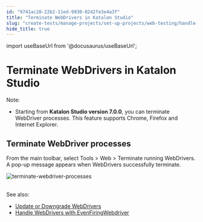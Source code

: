```yaml
---
id: "9741ac20-22b2-11ed-9930-0242fe3e4a3f"
title: "Terminate WebDrivers in Katalon Studio"
slug: "create-tests/manage-projects/set-up-projects/web-testing/handle-webdrivers/terminate-webdrivers-in-katalon-studio"
hide_title: true
---
```

import useBaseUrl from '@docusaurus/useBaseUrl';


# <a id="id" class="anchor_top_offset"/><a id="ariaid-title1" class="anchor_top_offset"/>Terminate WebDrivers in <span xmlns="http://www.w3.org/1999/xhtml" className="ph">Katalon Studio</span> 

<div xmlns="http://www.w3.org/1999/xhtml" className="note note note_note"><span className="note__title">Note:</span> 
  <ul className="ul"><li className="li"><p className="p">Starting from <strong className="ph b">Katalon Studio version 7.0.0</strong>, you
        can terminate WebDriver processes. This feature supports Chrome,
        Firefox and Internet Explorer.</p></li></ul>
</div>

## <a id="id_1" class="anchor_top_offset"/>Terminate WebDriver processes

<p xmlns="http://www.w3.org/1999/xhtml" className="p">From the main toolbar, select <span className="ph uicontrol">Tools</span> &gt; <span className="ph uicontrol">Web</span> &gt; <span className="ph uicontrol">Terminate running WebDrivers</span>. A pop-up message appears when WebDrivers successfully terminate.</p> 
<p xmlns="http://www.w3.org/1999/xhtml" className="p"> <img className="image" src={useBaseUrl("https://github.com/katalon-studio/docs-images/raw/master/katalon-studio/docs/handle-webdrivers/Terminate-Webdrivers.png")} alt="terminate-webdriver-processes" /><br /><br /> </p> 
<div xmlns="http://www.w3.org/1999/xhtml" className="p">See also:<ul className="ul"><li className="li"><a className="xref" href="/create-tests/manage-projects/set-up-projects/web-testing/handle-webdrivers/upgrade-or-downgrade-webdrivers-in-katalon-studio">Update or Downgrade WebDrivers</a></li><li className="li"><a className="xref" href="/create-tests/manage-projects/set-up-projects/web-testing/handle-webdrivers/handle-webdrivers-with-eventfiringwebdriver-in-katalon-studio">Handle WebDrivers with EvenFiringWebdriver</a></li></ul></div>
